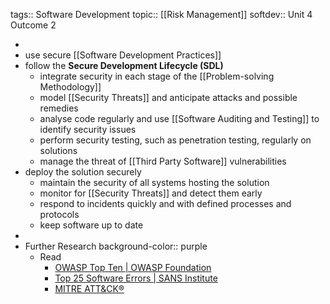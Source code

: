 tags:: Software Development
topic:: [[Risk Management]]
softdev:: Unit 4 Outcome 2

-
- use secure [[Software Development Practices]]
- follow the **Secure Development Lifecycle (SDL)**
	- integrate security in each stage of the [[Problem-solving Methodology]]
	- model [[Security Threats]] and anticipate attacks and possible remedies
	- analyse code regularly and use [[Software Auditing and Testing]] to identify security issues
	- perform security testing, such as penetration testing, regularly on solutions
	- manage the threat of [[Third Party Software]] vulnerabilities
- deploy the solution securely
	- maintain the security of all systems hosting the solution
	- monitor for [[Security Threats]] and detect them early
	- respond to incidents quickly and with defined processes and protocols
	- keep software up to date
-
- Further Research
  background-color:: purple
	- Read
		- [OWASP Top Ten | OWASP Foundation](https://owasp.org/www-project-top-ten/)
		- [Top 25 Software Errors | SANS Institute](https://www.sans.org/top25-software-errors/)
		- [MITRE ATT&CK®](https://attack.mitre.org/)